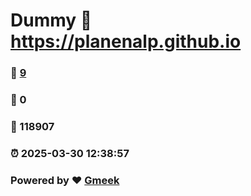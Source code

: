 # Dummy :link: https://planenalp.github.io 
### :page_facing_up: [9](https://planenalp.github.io/tag.html) 
### :speech_balloon: 0 
### :hibiscus: 118907 
### :alarm_clock: 2025-03-30 12:38:57 
### Powered by :heart: [Gmeek](https://github.com/Meekdai/Gmeek)
